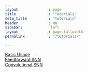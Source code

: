 ```yaml
---
layout              : page
title               : "Tutorials"
meta_title          : "tutorials"
header              : no
sidebar:             left
layout              : page-fullwidth
permalink           : "/tutorials/"

---
```


<div class="row">
  <div class="large-4 columns">
    <div class="link-to-examples">
        <a href="{{site.baseurl}}/tutorials/usage">Basic Usage</a>
    </div>
  </div>
  <div class="large-4 columns">
    <div class="link-to-examples">
        <a href="{{site.baseurl}}/tutorials/mnist">Feedforward SNN</a>
    </div>
  </div>
  <div class="large-4 columns">
    <div class="link-to-examples">
        <a href="{{site.baseurl}}/tutorials/cnn">Convolutional SNN</a>
    </div>
  </div>
</div><!--row-->
